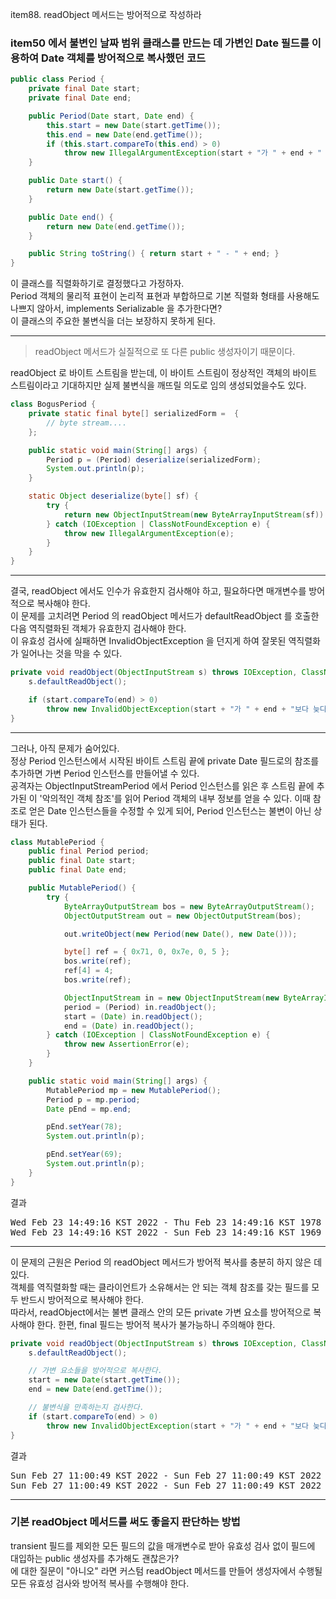 item88. readObject 메서드는 방어적으로 작성하라


### item50 에서 불변인 날짜 범위 클래스를 만드는 데 가변인 Date 필드를 이용하여 Date 객체를 방어적으로 복사했던 코드
```java
public class Period {
    private final Date start;
    private final Date end;

    public Period(Date start, Date end) {
        this.start = new Date(start.getTime());
        this.end = new Date(end.getTime());
        if (this.start.compareTo(this.end) > 0)
            throw new IllegalArgumentException(start + "가 " + end + " 보다 늦다.");
    }

    public Date start() {
        return new Date(start.getTime());
    }

    public Date end() {
        return new Date(end.getTime());
    }

    public String toString() { return start + " - " + end; }
}
```
이 클래스를 직렬화하기로 결정했다고 가정하자.  
Period 객체의 물리적 표현이 논리적 표현과 부합하므로 기본 직렬화 형태를 사용해도 나쁘지 않아서, implements Serializable 을 추가한다면?  
이 클래스의 주요한 불변식을 더는 보장하지 못하게 된다.

---

> readObject 메서드가 실질적으로 또 다른 public 생성자이기 때문이다.  

readObject 로 바이트 스트림을 받는데, 이 바이트 스트림이 정상적인 객체의 바이트 스트림이라고 기대하지만 실제 불변식을 깨뜨릴 의도로 임의 생성되었을수도 있다.  
``` java
class BogusPeriod {
    private static final byte[] serializedForm =  {
        // byte stream....
    };

    public static void main(String[] args) {
        Period p = (Period) deserialize(serializedForm);
        System.out.println(p);
    }

    static Object deserialize(byte[] sf) {
        try {
            return new ObjectInputStream(new ByteArrayInputStream(sf)).readObject();
        } catch (IOException | ClassNotFoundException e) {
            throw new IllegalArgumentException(e);
        }
    }
}
```
---
결국, readObject 에서도 인수가 유효한지 검사해야 하고, 필요하다면 매개변수를 방어적으로 복사해야 한다.  
이 문제를 고치려면 Period 의 readObject 메서드가 defaultReadObject 를 호출한 다음 역직렬화된 객체가 유효한지 검사해야 한다.   
이 유효성 검사에 실패하면 InvalidObjectException 을 던지게 하여 잘못된 역직렬화가 일어나는 것을 막을 수 있다.
``` java
private void readObject(ObjectInputStream s) throws IOException, ClassNotFoundException {
    s.defaultReadObject();

    if (start.compareTo(end) > 0) 
        throw new InvalidObjectException(start + "가 " + end + "보다 늦다.");
}
```
--- 
그러나, 아직 문제가 숨어있다.  
정상 Period 인스턴스에서 시작된 바이트 스트림 끝에 private Date 필드로의 참조를 추가하면 가변 Period 인스턴스를 만들어낼 수 있다.  
공격자는 ObjectInputStreamPeriod 에서 Period 인스턴스를 읽은 후 스트림 끝에 추가된 이 '악의적인 객체 참조'를 읽어 Period 객체의 내부 정보를 얻을 수 있다.  이때 참조로 얻은 Date 인스턴스들을 수정할 수 있게 되어, Period 인스턴스는 불변이 아닌 상태가 된다.  
```java
class MutablePeriod {
    public final Period period;
    public final Date start;
    public final Date end;

    public MutablePeriod() {
        try {
            ByteArrayOutputStream bos = new ByteArrayOutputStream();
            ObjectOutputStream out = new ObjectOutputStream(bos);

            out.writeObject(new Period(new Date(), new Date()));

            byte[] ref = { 0x71, 0, 0x7e, 0, 5 };
            bos.write(ref);
            ref[4] = 4;
            bos.write(ref);

            ObjectInputStream in = new ObjectInputStream(new ByteArrayInputStream(bos.toByteArray()));
            period = (Period) in.readObject();
            start = (Date) in.readObject();
            end = (Date) in.readObject();
        } catch (IOException | ClassNotFoundException e) {
            throw new AssertionError(e);
        }
    }

    public static void main(String[] args) {
        MutablePeriod mp = new MutablePeriod();
        Period p = mp.period;
        Date pEnd = mp.end;

        pEnd.setYear(78);
        System.out.println(p);

        pEnd.setYear(69);
        System.out.println(p);
    }
}
```
결과
<pre>
Wed Feb 23 14:49:16 KST 2022 - Thu Feb 23 14:49:16 KST 1978
Wed Feb 23 14:49:16 KST 2022 - Sun Feb 23 14:49:16 KST 1969
</pre>
--- 
이 문제의 근원은 Period 의 readObject 메서드가 방어적 복사를 충분히 하지 않은 데 있다.   
객체를 역직렬화할 때는 클라이언트가 소유해서는 안 되는 객체 참조를 갖는 필드를 모두 반드시 방어적으로 복사해야 한다.   
따라서, readObject에서는 불변 클래스 안의 모든 private 가변 요소를 방어적으로 복사해야 한다.
한편, final 필드는 방어적 복사가 불가능하니 주의해야 한다.
```java
private void readObject(ObjectInputStream s) throws IOException, ClassNotFoundException{
    s.defaultReadObject();

    // 가변 요소들을 방어적으로 복사한다.
    start = new Date(start.getTime());
    end = new Date(end.getTime());

    // 불변식을 만족하는지 검사한다.
    if (start.compareTo(end) > 0) 
        throw new InvalidObjectException(start + "가 " + end + "보다 늦다.");
}
```

결과
<pre>
Sun Feb 27 11:00:49 KST 2022 - Sun Feb 27 11:00:49 KST 2022
Sun Feb 27 11:00:49 KST 2022 - Sun Feb 27 11:00:49 KST 2022
</pre>

--- 
### 기본 readObject 메서드를 써도 좋을지 판단하는 방법
transient 필드를 제외한 모든 필드의 값을 매개변수로 받아 유효성 검사 없이 필드에 대입하는 public 생성자를 추가해도 괜찮은가?  
에 대한 질문이 "아니오" 라면 커스텀 readObject 메서드를 만들어 생성자에서 수행될 모든 유효성 검사와 방어적 복사를 수행해야 한다.